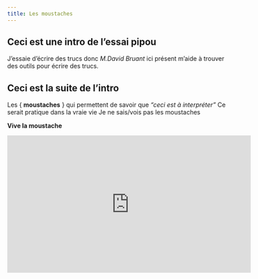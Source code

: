 ```yaml
---
title: Les moustaches
---
```


## Ceci est une intro de l’essai pipou

J’essaie d’écrire des trucs donc *M.David Bruant* ici présent m’aide à trouver des outils pour écrire des trucs. 

## Ceci est la suite de l’intro 


Les { **moustaches** } qui permettent de savoir que *“ceci est à interpréter”*
Ce serait pratique dans la vraie vie
Je ne sais/vois pas les moustaches

**Vive la moustache**
<iframe width="560" height="315" src="https://www.youtube.com/embed/6JMCgVFYAqQ" frameborder="0" allow="autoplay; encrypted-media" allowfullscreen></iframe>
